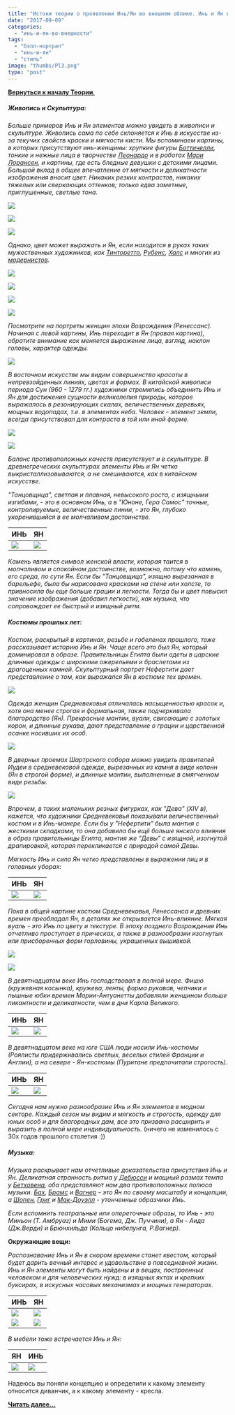 ```yaml
---
title: "Истоки теории о проявлении Инь/Ян во внешнем облике. Инь и Ян в окружающем нас мире. ч.2"
date: "2017-09-09"
categories:
  - "инь-и-ян-во-внешности"
tags:
  - "бэлл-нортрап"
  - "инь-и-ян"
  - "стиль"
image: "thumbs/Pl3.png"
type: "post"
---
```


[**Вернуться к началу Теории**.](../2017-09-05-истоки-теории-о-проявлении-иньян-во-вн)

##### **Живопись и** Скульптура:

_Больше примеров Инь и Ян элементов можно увидеть в живописи и скульптуре.
Живопись сама по себе склоняется к Инь в искусстве из-за текучих свойств краски
и мягкости кисти. Мы вспоминаем картины, в которых присутствуют инь-женщины:
хрупкие фигуры
[Боттичелли](https://www.google.com/search?hl=ru&tbm=isch&source=hp&biw=1920&bih=974&q=%D0%91%D0%BE%D1%82%D1%82%D0%B8%D1%87%D0%B5%D0%BB%D0%BB%D0%B8&oq=%D0%91%D0%BE%D1%82%D1%82%D0%B8%D1%87%D0%B5%D0%BB%D0%BB%D0%B8&gs_l=img.3..0l10.784.784.0.1510.2.2.0.0.0.0.290.290.2-1.1.0....0...1.1.64.img..1.1.289.0.Gtm4ebIrce0),
тонкие и нежные лица в творчестве
[Леонардо](https://www.google.com/search?hl=ru&biw=1920&bih=974&tbm=isch&sa=1&q=%D0%BB%D0%B5%D0%BE%D0%BD%D0%B0%D1%80%D0%B4%D0%BE+%D0%B4%D0%B0+%D0%B2%D0%B8%D0%BD%D1%87%D0%B8&oq=%D0%BB%D0%B5%D0%BE%D0%BD%D0%B0%D1%80%D0%B4%D0%BE+%D0%B4%D0%B0+%D0%B2%D0%B8%D0%BD%D1%87%D0%B8&gs_l=psy-ab.3...0.0.0.17942.0.0.0.0.0.0.0.0..0.0....0...1..64.psy-ab..0.0.0.y7wNFWVS5uo)
и в работах
[Мари Лорансен](https://www.google.com/search?hl=ru&biw=1920&bih=974&tbm=isch&sa=1&q=%D0%9C%D0%B0%D1%80%D0%B8+%D0%9B%D0%BE%D1%80%D0%B0%D0%BD%D1%81%D0%B5%D0%BD&oq=%D0%9C%D0%B0%D1%80%D0%B8+%D0%9B%D0%BE%D1%80%D0%B0%D0%BD%D1%81%D0%B5%D0%BD&gs_l=psy-ab.3..0l2j0i24k1l2.29042.29042.0.29626.1.1.0.0.0.0.284.284.2-1.1.0....0...1.1.64.psy-ab..0.1.283.K68JAxyVTKA),
и картины, где есть бледные девушки с детскими лицами. Большой вклад в общее
впечатление от мягкости и деликатности изображения вносит цвет. Никаких резких
контрастов, никаких тяжелых или сверкающих оттенков; только едва заметные,
приглушенные, светлые тона._

![](./images/Botticelli.jpg)

![](./images/Leonardo.jpg)

![](./images/Marie-Laurencin.jpg)

_Однако, цвет может выражать и Ян, если находится в руках таких мужественных
художников, как
[Тинторетто](https://www.google.com/search?hl=ru&biw=1920&bih=974&tbm=isch&sa=1&q=%D0%A2%D0%B8%D0%BD%D1%82%D0%BE%D1%80%D0%B5%D1%82%D1%82%D0%BE&oq=%D0%A2%D0%B8%D0%BD%D1%82%D0%BE%D1%80%D0%B5%D1%82%D1%82%D0%BE&gs_l=psy-ab.3..0l4.593958.593958.0.594552.1.1.0.0.0.0.238.238.2-1.1.0....0...1.1.64.psy-ab..0.1.237.XK0o7ChcoLM),
[Рубенс](https://www.google.com/search?hl=ru&biw=1920&bih=974&tbm=isch&sa=1&q=%D0%A0%D1%83%D0%B1%D0%B5%D0%BD%D1%81&oq=%D0%A0%D1%83%D0%B1%D0%B5%D0%BD%D1%81&gs_l=psy-ab.3..0l4.12082.12082.0.12830.1.1.0.0.0.0.164.164.0j1.1.0....0...1.1.64.psy-ab..0.1.162.muJUn15bBe0),
[Халс](https://www.google.com/search?hl=ru&biw=1920&bih=974&tbm=isch&sa=1&q=%D0%A5%D0%B0%D0%BB%D1%81&oq=%D0%A5%D0%B0%D0%BB%D1%81&gs_l=psy-ab.3..0l4.10514.10514.0.11957.1.1.0.0.0.0.164.164.0j1.1.0....0...1.1.64.psy-ab..0.1.163.VAzD-vIytoA)
и многих из
[модернистов](https://www.google.com/search?hl=ru&biw=1920&bih=974&tbm=isch&q=%D0%BC%D0%BE%D0%B4%D0%B5%D1%80%D0%BD%D0%B8%D0%B7%D0%BC&sa=X&ved=0ahUKEwi0nq2hvZ3WAhVK04MKHeksA7UQhyYILg)._

![](./images/Tintoretto.jpg)

![](./images/Rubens.jpg)

![](./images/Hals.jpg)

![](./images/72cc7d593404673eb318378af574d635.jpg)

_Посмотрите на портреты женщин эпохи Возрождения (Ренессанс). Начиная с левой
картины, Инь переходит в Ян (правая картина), обратите внимание как меняется
выражение лица, взгляд, наклон головы, характер одежды._

![](./images/Pl3-1-1024x359.png)

_В восточном искусстве мы видим совершенство красоты в непревзойденных линиях,
цветах и формах. В китайской живописи периода Сун (960 - 1279 гг.) художники
стремились объединить Инь и Ян для достижения сущности великолепия природы,
которое выражалось в резонирующих скалах, величественных деревьях, мощных
водопадах, т.е. в элементах неба. Человек - элемент земли, всегда присутствовал
для контраста в той или иной форме._

![](./images/Sung-period1.jpg)

![](./images/Sung-period2-593x1024.jpg)

_Баланс противоположных качеств присутствует и в скульптуре. В древнегреческих
скульптурах элементы Инь и Ян четко выкристаллизовываются, а не смешиваются, как
в китайском искусстве._

_"Танцовщица", светлая и плавная, невысокого роста, с изящными изгибами, - это в
основном Инь, а в "Юноне, Гера Самос" точные, контролируемые, величественные
линии, - это Ян, глубоко укоренившийся в ее молчаливом достоинстве._

| ИНЬ                                                      | ЯН                                                                            |
|:---------------------------------------------------------|:------------------------------------------------------------------------------|
| ![](./images/1-602x1024.png) | ![](./images/Juno-the-Hera-of-Samos-821x1024.png) |

_Камень является символ женской власти, которая таится в молчаливом и спокойном
достоинстве, возможно, потому что камень, его среда, по сути Ян. Если бы
"Танцовщица", изящно вырезанная в барельефе, была бы нарисована красками на
стене или холсте, то привносила бы еще больше грации и легкости. Тогда бы и цвет
повысил значение изображения (добавил легкости), как музыка, что сопровождает ее
быстрый и изящный ритм._

##### **Костюмы прошлых лет:**

_Костюм, раскрытый в картинах, резьбе и гобеленах прошлого, тоже рассказывает
историю Инь и Ян. Чаще всего это был Ян, который доминировал в образе.
Правительницы Египта были одеты в царские длинные одежды с широкими ожерельями и
браслетами из драгоценных камней. Скульптурный портрет Нефертити дает
представление о том, как выражался Ян в костюме тех времен._

![](./images/nefertiti-1.jpg)

_Одежда женщин Средневековья отличалась насыщенностью красок и, хотя она менее
строгая и формальная, также подчеркивала благородство (Ян). Прекрасные мантии,
вуали, свисающие с золотых корон, и длинные рукава, дают представление о грации
и царственной осанке носивших их особ._

![](./images/средне.jpg)

_В дверных проемах Шартрского собора можно увидеть правителей Иудеи в
средневековой одежде, вырезанных из камня в виде колонн (Ян в строгой форме), и
длинные мантии, выполненные в смягченном виде резьбы._

![](./images/Judah.jpg)

_Впрочем, в таких маленьких резных фигурках, как "Дева" (XIV в), кажется, что
художники Средневековья показывали величественный костюм и в Инь-манере. Если бы
у "Нефертити" была мантия с жесткими складками, то она добавила бы ещё больше
янского влияния в образ правительницы Египта, мантия же "Девы" с изящной,
изогнутой драпировкой, которая перекликается с природой самой Девы._

_Мягкость Инь и сила Ян четко представлены в выражении лиц и в головных уборах:_

| ИНЬ                                                      | ЯН                                                         |
|:---------------------------------------------------------|:-----------------------------------------------------------|
| ![](./images/2-765x1024.png) | ![](./images/Nef-768x1024.jpg) |

_Пока в общей картине костюм Средневековья, Ренессанса и древних времен
преобладал Ян, в деталях же открывается Инь-влияние. Мягкая вуаль - это Инь по
цвету и текстуре. В эпоху позднего Возрождения Инь отчетливо проступает в
прическах, а также в разнообразии изогнутых или присборенных форм горловины,
украшенных вышивкой._

![](./images/soft-veils-of-medieval-women-225x300.jpg)

![](./images/IMG_0830-192x300.jpg)

_В девятнадцатом веке Инь господствовал в полной мере. Фишю (кружевная косынка),
кружева, ленты, форма рукавов, чепчики и пышные юбки времен Марии-Антуанетты
добавляли женщинам больше пикантности и деликатности, чем в дни Карла Великого._

| ИНЬ                                                            | ЯН                                                                                                                        |
|:---------------------------------------------------------------|:--------------------------------------------------------------------------------------------------------------------------|
| ![](./images/Marie-Antoinette.jpg) | ![](./images/charlemagne-king-of-the-franks-and-his-royal-court-during-the-middle-ayk4mx.jpg) |

_В девятнадцатом веке на юге США люди носили Инь-костюмы (Роялисты
придерживались светлых, веселых стилей Франции и Англии), а на севере -
Ян-костюмы (Пуритане предпочитали строгость)._

| ИНЬ                                                             | ЯН                                                             |
|:----------------------------------------------------------------|:---------------------------------------------------------------|
| ![](./images/royalist-537x1024.jpg) | ![](./images/puritan-506x1024.jpg) |

_Сегодня нам нужно разнообразие Инь и Ян элементов в модном секторе. Каждый
сезон мы видим и мягкость и строгость, одежду для юных особ и для благородных
дам, все это призвано расширить и выразить в полной мере индивидуальность._
(ничего не изменилось с 30х годов прошлого столетия :))

##### Музыка:

_Музыка раскрывает нам отчетливые доказательства присутствия Инь и Ян.
Деликатная странность ритма у
[Дебюсси](https://www.youtube.com/watch?v=CvFH_6DNRCY) и мощный размах темпа у
[Бетховена](https://www.youtube.com/watch?v=_4IRMYuE1hI), оба представляют нам
два противоположных полюса музыки.
[Бах](https://www.youtube.com/watch?v=GMkmQlfOJDk),
[Брамс](https://www.youtube.com/watch?v=3X9LvC9WkkQ) и
[Вагнер](https://www.youtube.com/watch?v=lC87_tX9738) - это Ян по своему
масштабу и концепции, а
[Шопен](https://www.youtube.com/watch?v=g2r7skqSkNM&list=PLE273B4A5F17FEBD1&index=6),
[Григ](https://www.youtube.com/watch?v=dyM2AnA96yE) и
[Мак-Доуэлл](https://www.youtube.com/watch?v=2V3HV3RBw6s) - утонченные образчики
Инь._

_Если вспомнить театральные или опереточные образы, то Инь - это Миньон (Т.
Амбруаз) и Мими (Богема, Дж. Пуччини), а Ян - Аида (Дж.Верди) и Брюнхильда
(Кольцо нибелунга, Р.Вагнер)._

**Окружающие вещи:**

_Распознавание Инь и Ян в скором времени станет квестом, который будет дарить
вечный интерес и удовольствие в повседневной жизни. Инь и Ян элементы могут быть
найдены и в вещах, построенных человеком и для человеческих нужд: в изящных
яхтах и крепких буксирах, в искусных часовых механизмах и мощных генераторах._

| ИНЬ                                                          | ЯН                                                    |
|:-------------------------------------------------------------|:------------------------------------------------------|
| ![](./images/yacht.jpg)          | ![](./images/tugboat.jpg) |
| ![](./images/watch-movement.jpg) | ![](./images/dynamo.jpg)  |

_В мебели тоже встречается Инь и Ян:_

| ЯН                              | ИНЬ                             |
|:--------------------------------|:--------------------------------|
| ![](./images/Zyu.jpg) | ![](./images/Гшт.jpg) |

Надеюсь вы поняли концепцию и определили к какому элементу относится диванчик, а
к какому элементу - кресла.

[**Читать далее...**](../2017-09-09-истоки-теории-о-проявлении-иньян-во-вн-2)
